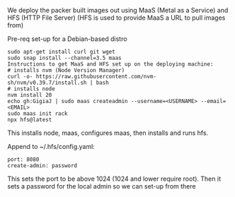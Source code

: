 We deploy the packer built images out using MaaS (Metal as a Service) and HFS (HTTP File Server) (HFS is used to provide MaaS a URL to pull images from)

Pre-req set-up for a Debian-based distro
```
sudo apt-get install curl git wget
sudo snap install --channel=3.5 maas
Instructions to get MaaS and HFS set up on the deploying machine:
# installs nvm (Node Version Manager)
curl -o- https://raw.githubusercontent.com/nvm-sh/nvm/v0.39.7/install.sh | bash
# installs node
nvm install 20
echo gh:GigiaJ | sudo maas createadmin --username=<USERNAME> --email=<EMAIL>
sudo maas init rack
npx hfs@latest
```
This installs node, maas, configures maas, then installs and runs hfs.

Append to ~/.hfs/config.yaml:
```
port: 8080
create-admin: password
```
This sets the port to be above 1024 (1024 and lower require root). Then it sets a password for the local admin so we can set-up from there